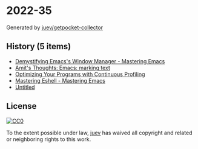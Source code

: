# 2022-35

Generated by [juev/getpocket-collector](https://github.com/juev/getpocket-collector)

## History (5 items)

- [Demystifying Emacs's Window Manager - Mastering Emacs](https://www.masteringemacs.org/article/demystifying-emacs-window-manager)
- [Amit's Thoughts: Emacs: marking text](https://amitp.blogspot.com/2022/08/emacs-marking-text.html)
- [Optimizing Your Programs with Continuous Profiling](https://www.polarsignals.com/blog/posts/2022/08/30/optimizing-with-continuous-profiling/)
- [Mastering Eshell - Mastering Emacs](https://www.masteringemacs.org/article/complete-guide-mastering-eshell)
- [Untitled](https://blog.gitea.com/2022/04/running-gitea-on-fly.io/)

## License

[![CC0](https://mirrors.creativecommons.org/presskit/buttons/88x31/svg/cc-zero.svg)](https://creativecommons.org/publicdomain/zero/1.0/)

To the extent possible under law, [juev](https://github.com/juev) has waived all copyright and related or neighboring rights to this work.
